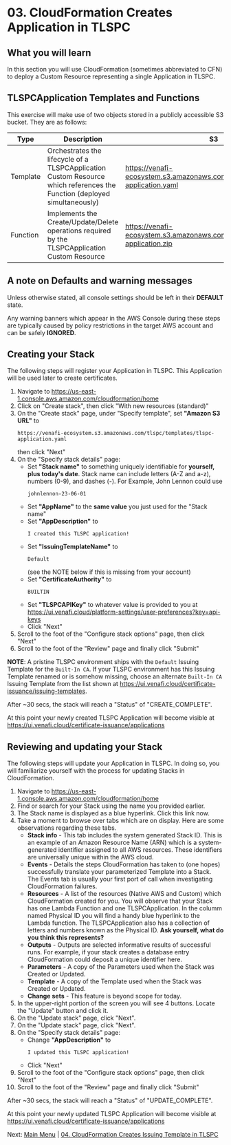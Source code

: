 # 03. CloudFormation Creates Application in TLSPC

## What you will learn

In this section you will use CloudFormation (sometimes abbreviated to CFN) to deploy a Custom Resource representing a single Application in TLSPC.

## TLSPCApplication Templates and Functions

This exercise will make use of two objects stored in a publicly accessible S3 bucket.
They are as follows:

| Type | Description | S3 | Source |
| - | - | - | - |
| Template | Orchestrates the lifecycle of a TLSPCApplication Custom Resource which references the Function (deployed simultaneously) | https://venafi-ecosystem.s3.amazonaws.com/tlspc/templates/tlspc-application.yaml | [View](../../tlspc/templates/tlspc-application.yaml)  |
| Function | Implements the Create/Update/Delete operations required by the TLSPCApplication Custom Resource | https://venafi-ecosystem.s3.amazonaws.com/tlspc/functions/tlspc-application.zip | [View](../../tlspc/functions/tlspc-application/app/app.py) |

## A note on Defaults and warning messages

Unless otherwise stated, all console settings should be left in their **DEFAULT** state.

Any warning banners which appear in the AWS Console during these steps are typically caused by policy restrictions in the target AWS account and can be safely **IGNORED**.

## Creating your Stack

The following steps will register your Application in TLSPC.
This Application will be used later to create certificates.

1. Navigate to https://us-east-1.console.aws.amazon.com/cloudformation/home
1. Click on "Create stack", then click "With new resources (standard)"
1. On the "Create stack" page, under "Specify template", set **"Amazon S3 URL"** to
   ```
   https://venafi-ecosystem.s3.amazonaws.com/tlspc/templates/tlspc-application.yaml
   ```
   then click "Next"
1. On the "Specify stack details" page:
   - Set **"Stack name"** to something uniquely identifiable for **yourself, plus today's date**.
     Stack name can include letters (A-Z and a-z), numbers (0-9), and dashes (-).
     For Example, John Lennon could use
     ```
     johnlennon-23-06-01
     ```
   - Set **"AppName"** to the **same value** you just used for the "Stack name"
   - Set **"AppDescription"** to
     ```
     I created this TLSPC application!
     ```
   - Set **"IssuingTemplateName"** to
     ```
     Default
     ```
     (see the NOTE below if this is missing from your account)
   - Set **"CertificateAuthority"** to
     ```
     BUILTIN
     ```
   - Set **"TLSPCAPIKey"** to whatever value is provided to you at https://ui.venafi.cloud/platform-settings/user-preferences?key=api-keys
   - Click "Next"
1. Scroll to the foot of the "Configure stack options" page, then click "Next"
1. Scroll to the foot of the "Review" page and finally click "Submit"

**NOTE**: A pristine TLSPC environment ships with the `Default` Issuing Template for the `Built-In CA`.
If your TLSPC environment has this Issuing Template renamed or is somehow missing, choose an alternate `Built-In CA` Issuing Template from the list shown at https://ui.venafi.cloud/certificate-issuance/issuing-templates.

After ~30 secs, the stack will reach a "Status" of "CREATE_COMPLETE".

At this point your newly created TLSPC Application will become visible at https://ui.venafi.cloud/certificate-issuance/applications

## Reviewing and updating your Stack

The following steps will update your Application in TLSPC.
In doing so, you will familiarize yourself with the process for updating Stacks in CloudFormation.

1. Navigate to https://us-east-1.console.aws.amazon.com/cloudformation/home
1. Find or search for your Stack using the name you provided earlier.
1. The Stack name is displayed as a blue hyperlink.
   Click this link now.
1. Take a moment to browse over tabs which are on display.
   Here are some observations regarding these tabs.
   - **Stack info** - This tab includes the system generated Stack ID. This is an example of an Amazon Resource Name (ARN) which is a system-generated identifier assigned to all AWS resources.
   These identifiers are universally unique within the AWS cloud.
   - **Events** - Details the steps CloudFormation has taken to (one hopes) successfully translate your parameterized Template into a Stack.
   The Events tab is usually your first port of call when investigating CloudFormation failures.
   - **Resources** - A list of the resources (Native AWS and Custom) which CloudFormation created for you. You will observe that your Stack has one Lambda Function and one TLSPCApplication.
   In the columm named Physical ID you will find a handy blue hyperlink to the Lambda function.
   The TLSPCApplication also has a collection of letters and numbers known as the Physical ID.
   **Ask yourself, what do you think this represents?**
   - **Outputs** - Outputs are selected informative results of successful runs. For example, if your stack creates a database entry CloudFormation could deposit a unique identifier here.
   - **Parameters** - A copy of the Parameters used when the Stack was Created or Updated.
   - **Template** - A copy of the Template used when the Stack was Created or Updated.
   - **Change sets** - This feature is beyond scope for today.
1. In the upper-right portion of the screen you will see 4 buttons.
   Locate the "Update" button and click it.
1. On the "Update stack" page, click "Next".
1. On the "Update stack" page, click "Next".
1. On the "Specify stack details" page:
   - Change **"AppDescription"** to
     ```
     I updated this TLSPC application!
     ```
   - Click "Next"
1. Scroll to the foot of the "Configure stack options" page, then click "Next"
1. Scroll to the foot of the "Review" page and finally click "Submit"

After ~30 secs, the stack will reach a "Status" of "UPDATE_COMPLETE".

At this point your newly updated TLSPC Application will become visible at https://ui.venafi.cloud/certificate-issuance/applications

Next: [Main Menu](../README.md) | [04. CloudFormation Creates Issuing Template in TLSPC](../04-tlspc-create-issuing-template/README.md)
